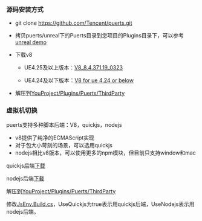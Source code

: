 ### 源码安装方式

* git clone https://github.com/Tencent/puerts.git

* 拷贝puerts/unreal下的Puerts目录到您项目的Plugins目录下，可以参考[unreal demo](https://github.com/chexiongsheng/puerts_unreal_demo)

* 下载v8

    - UE4.25及以上版本：[V8_8.4.371.19_0323](https://github.com/puerts/backend-v8/releases/tag/V8_8.4.371.19_0323)
    
    - UE4.24及以下版本：[V8 for ue 4.24 or below](https://github.com/puerts/backend-v8/releases/tag/v8_for_ue424_or_below)
    
* 解压到[YouProject/Plugins/Puerts/ThirdParty](unreal/Puerts/ThirdParty)

### 虚拟机切换

puerts支持多种脚本后端：V8，quickjs，nodejs

* v8提供了纯净的ECMAScript实现
* 对于包大小苛刻的场景，可以选用quickjs
* nodejs相比v8版本，可以使用更多的npm模块，但目前只支持window和mac

quickjs后端[下载](https://github.com/puerts/backend-quickjs)

nodejs后端[下载](https://github.com/puerts/backend-nodejs/releases/tag/NodeJS_0329)

解压到[YouProject/Plugins/Puerts/ThirdParty](unreal/Puerts/ThirdParty)

修改[JsEnv.Build.cs](../../unreal/Puerts/Source/JsEnv/JsEnv.Build.cs)，UseQuickjs为true表示用quickjs后端，UseNodejs表示用nodejs后端。